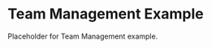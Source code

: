 <!-- file: examples/modules/organization/team-management/README.md -->
<!-- version: 1.0.0 -->
<!-- guid: ece5e1c4-3aca-4a03-b985-0a2d0c7cff9a -->

# Team Management Example

Placeholder for Team Management example.

